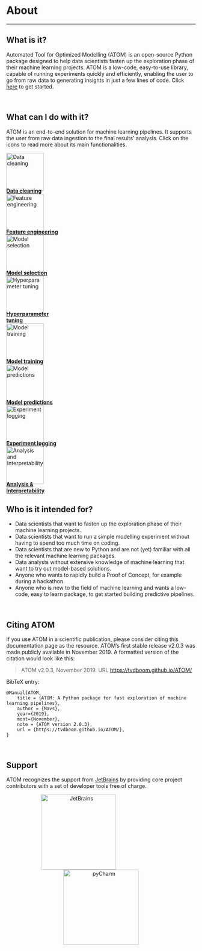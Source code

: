 # About
-------

## What is it?

Automated Tool for Optimized Modelling (ATOM) is an open-source
Python package designed to help data scientists fasten up the
exploration phase of their machine learning projects. ATOM is a
low-code, easy-to-use library, capable of running experiments
quickly and efficiently, enabling the user to go from raw data
to generating insights in just a few lines of code. Click
[here](../getting_started) to get started.

<br>

## What can I do with it?

ATOM is an end-to-end solution for machine learning pipelines. It supports
the user from raw data ingestion to the final results' analysis. Click on
the icons to read more about its main functionalities.

<div class="row">
  <div class="column">
    <a href="../user_guide/data_cleaning">
      <img src="../img/icons/icon_1.svg" alt="Data cleaning" width="100px" height="100px" draggable="false">
      <figcaption style="margin-top: -8px"><strong>Data cleaning</strong></figcaption>
    </a>
  </div>
  <div class="column">
    <a href="../user_guide/feature_engineering">
        <img src="../img/icons/icon_2.svg" alt="Feature engineering" width="100px" height="100px" draggable="false">
        <figcaption style="margin-top: -8px"><strong>Feature engineering</strong></figcaption>
    </a>
  </div>
  <div class="column">
    <a href="../user_guide/models">
      <img src="../img/icons/icon_3.svg" alt="Model selection" width="100px" height="100px" draggable="false">
      <figcaption style="margin-top: -8px"><strong>Model selection</strong></figcaption>
    </a>
  </div>
  <div class="column">
    <a href="../user_guide/training/#hyperparameter-tuning">
      <img src="../img/icons/icon_4.svg" alt="Hyperparameter tuning" width="100px" height="100px" draggable="false">
      <figcaption style="margin-top: -8px"><strong>Hyperparameter<br>tuning</strong></figcaption>
    </a>
  </div>
</div>
<div class="row">
  <div class="column">
    <a href="../user_guide/training">
      <img src="../img/icons/icon_5.svg" alt="Model training" width="100px" height="100px" draggable="false">
      <figcaption style="margin-top: -8px"><strong>Model training</strong></figcaption>
    </a>
  </div>
  <div class="column">
    <a href="../user_guide/predicting">
      <img src="../img/icons/icon_6.svg" alt="Model predictions" width="100px" height="100px" draggable="false">
      <figcaption style="margin-top: -8px"><strong>Model predictions</strong></figcaption>
    </a>
  </div>
  <div class="column">
    <a href="../user_guide/logging">
      <img src="../img/icons/icon_7.svg" alt="Experiment logging" width="100px" height="100px" draggable="false">
      <figcaption style="margin-top: -8px"><strong>Experiment logging</strong></figcaption>
    </a>
  </div>
  <div class="column">
    <a href="../user_guide/plots">
      <img src="../img/icons/icon_8.svg" alt="Analysis and Interpretability" width="100px" height="100px" draggable="false">
      <figcaption style="margin-top: -8px"><strong>Analysis &<br>Interpretability</strong></figcaption>
    </a>
  </div>
</div>


## Who is it intended for?

* Data scientists that want to fasten up the exploration phase of their machine
  learning projects.
* Data scientists that want to run a simple modelling experiment without having
  to spend too much time on coding.
* Data scientists that are new to Python and are not (yet) familiar with all
  the relevant machine learning packages.
* Data analysts without extensive knowledge of machine learning that want to
  try out model-based solutions.
* Anyone who wants to rapidly build a Proof of Concept, for example during a hackathon.
* Anyone who is new to the field of machine learning and wants a low-code,
  easy to learn package, to get started building predictive pipelines.


<br>

## Citing ATOM

If you use ATOM in a scientific publication, please consider citing this
documentation page as the resource.  ATOM’s first stable release v2.0.3
was made publicly available in November 2019. A formatted version of the
citation would look like this:

> ATOM v2.0.3, November 2019. URL <https://tvdboom.github.io/ATOM/>

BibTeX entry:

```
@Manual{ATOM,
    title = {ATOM: A Python package for fast exploration of machine learning pipelines},
    author = {Mavs},
    year={2019},
    mont={November},
    note = {ATOM version 2.0.3},
    url = {https://tvdboom.github.io/ATOM/},
}
```
<br>

## Support

ATOM recognizes the support from [JetBrains](http://www.jetbrains.com) by providing
core project contributors with a set of developer tools free of charge.

<div align="center">
    <a href="https://www.jetbrains.com"><img src="../img/jetbrains.png" alt="JetBrains" height="200" width="200" style="margin-right:120px"/></a>
    <a href="https://www.jetbrains.com/pycharm/"><img src="../img/pycharm.png" alt="pyCharm" height="200" width="200"/></a>
</div>